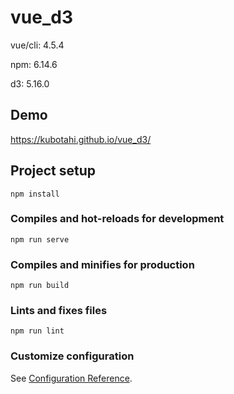# vue_d3

vue/cli: 4.5.4

npm: 6.14.6

d3: 5.16.0


## Demo
https://kubotahi.github.io/vue_d3/

## Project setup
```
npm install
```

### Compiles and hot-reloads for development
```
npm run serve
```

### Compiles and minifies for production
```
npm run build
```

### Lints and fixes files
```
npm run lint
```

### Customize configuration
See [Configuration Reference](https://cli.vuejs.org/config/).
